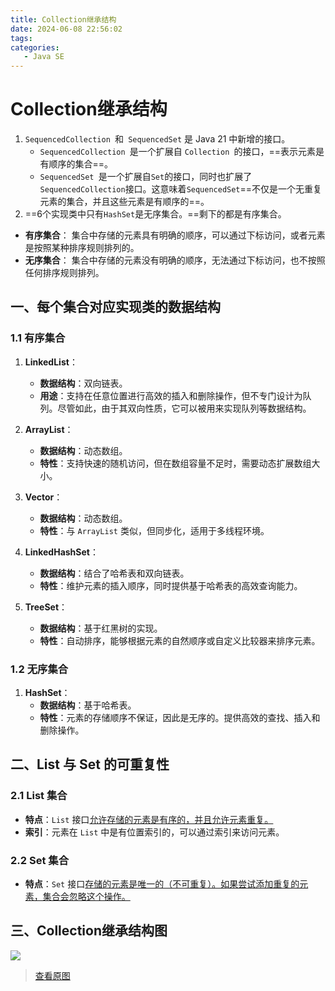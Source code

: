 ```yaml
---
title: Collection继承结构
date: 2024-06-08 22:56:02
tags:
categories:
   - Java SE
---
```




# Collection继承结构

1. `SequencedCollection `和` SequencedSet` 是 Java 21 中新增的接口。
   - `SequencedCollection `是一个扩展自 `Collection `的接口，==表示元素是有顺序的集合==。
   - `SequencedSet `是一个扩展自` Set `的接口，同时也扩展了` SequencedCollection `接口。这意味着` SequencedSet `==不仅是一个无重复元素的集合，并且这些元素是有顺序的==。
2.  ==6个实现类中只有`HashSet`是无序集合。==剩下的都是有序集合。
- **有序集合**： 集合中存储的元素具有明确的顺序，可以通过下标访问，或者元素是按照某种排序规则排列的。
- **无序集合**： 集合中存储的元素没有明确的顺序，无法通过下标访问，也不按照任何排序规则排列。



## 一、每个集合对应实现类的数据结构

### 1.1 有序集合

1. **LinkedList**：
   - **数据结构**：双向链表。
   - **用途**：支持在任意位置进行高效的插入和删除操作，但不专门设计为队列。尽管如此，由于其双向性质，它可以被用来实现队列等数据结构。

2. **ArrayList**：
   - **数据结构**：动态数组。
   - **特性**：支持快速的随机访问，但在数组容量不足时，需要动态扩展数组大小。

3. **Vector**：
   - **数据结构**：动态数组。
   - **特性**：与 `ArrayList` 类似，但同步化，适用于多线程环境。

4. **LinkedHashSet**：
   - **数据结构**：结合了哈希表和双向链表。
   - **特性**：维护元素的插入顺序，同时提供基于哈希表的高效查询能力。

5. **TreeSet**：
   - **数据结构**：基于红黑树的实现。
   - **特性**：自动排序，能够根据元素的自然顺序或自定义比较器来排序元素。

### 1.2 无序集合

1. **HashSet**：
   - **数据结构**：基于哈希表。
   - **特性**：元素的存储顺序不保证，因此是无序的。提供高效的查找、插入和删除操作。



## 二、List 与 Set 的可重复性

### 2.1 List 集合
- **特点**：`List` 接口<u>允许存储的元素是有序的，并且允许元素重复。</u>
- **索引**：元素在 `List` 中是有位置索引的，可以通过索引来访问元素。

### 2.2 Set 集合

- **特点**：`Set` 接口<u>存储的元素是唯一的（不可重复）。如果尝试添加重复的元素，集合会忽略这个操作。</u>



## 三、Collection继承结构图

<img src="https://camelliaxiaohua-1313958787.cos.ap-shanghai.myqcloud.com/asserts_JavaSE/202406082257104.png"  />

>  <a href ="https://github.com/camelliaxiaohua/JavaSE/blob/master/Part3/src/assert/Collection%E7%BB%A7%E6%89%BF%E7%BB%93%E6%9E%84%E5%9B%BE%EF%BC%88%E5%A4%A7%E5%9B%BE%EF%BC%89.png"  target="_blank">查看原图</a>
